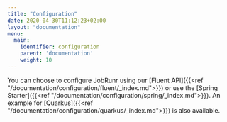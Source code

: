 ```yaml
---
title: "Configuration"
date: 2020-04-30T11:12:23+02:00
layout: "documentation"
menu: 
  main: 
    identifier: configuration
    parent: 'documentation'
    weight: 10
---
```


You can choose to configure JobRunr using our [Fluent  API]({{<ref "/documentation/configuration/fluent/_index.md">}}) or use the [Spring Starter]({{<ref "/documentation/configuration/spring/_index.md">}}). An example for [Quarkus]({{<ref "/documentation/configuration/quarkus/_index.md">}}) is also available.